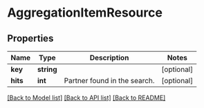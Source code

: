 # AggregationItemResource

## Properties
Name | Type | Description | Notes
------------ | ------------- | ------------- | -------------
**key** | **string** |  | [optional] 
**hits** | **int** | Partner found in the search. | [optional] 

[[Back to Model list]](../README.md#documentation-for-models) [[Back to API list]](../README.md#documentation-for-api-endpoints) [[Back to README]](../README.md)


